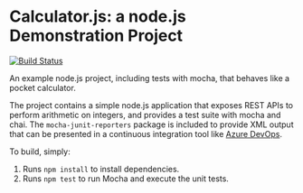 Calculator.js: a node.js Demonstration Project
==============================================
[![Build Status](https://dev.azure.com/classdevops/Integrating%20External%20Source%20Control%20with%20Azure%20Pipelines/_apis/build/status/williamcrcosta.calculator?branchName=master)](https://dev.azure.com/classdevops/Integrating%20External%20Source%20Control%20with%20Azure%20Pipelines/_build/latest?definitionId=49&branchName=master)

An example node.js project, including tests with mocha, that behaves like
a pocket calculator.

The project contains a simple node.js application that exposes REST APIs
to perform arithmetic on integers, and provides a test suite with mocha
and chai.  The `mocha-junit-reporters` package is included to provide XML
output that can be presented in a continuous integration tool like
[Azure DevOps](https://azure.com/devops).

To build, simply:

1. Runs `npm install` to install dependencies.
2. Runs `npm test` to run Mocha and execute the unit tests.

